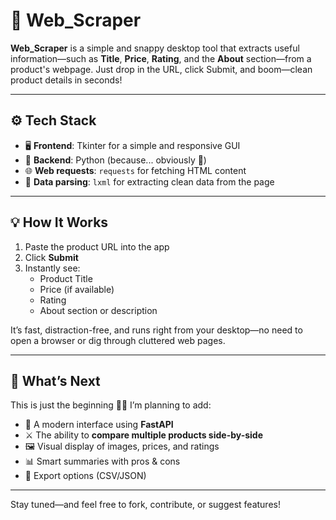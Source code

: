 # 🛒 Web_Scraper

**Web_Scraper** is a simple and snappy desktop tool that extracts useful information—such as **Title**, **Price**, **Rating**, and the **About** section—from a product's webpage. Just drop in the URL, click Submit, and boom—clean product details in seconds!

---

## ⚙️ Tech Stack

- 🖥️ **Frontend**: Tkinter for a simple and responsive GUI  
- 🧠 **Backend**: Python (because... obviously 🐍)  
- 🌐 **Web requests**: `requests` for fetching HTML content  
- 🧹 **Data parsing**: `lxml` for extracting clean data from the page  

---

## 💡 How It Works

1. Paste the product URL into the app  
2. Click **Submit**  
3. Instantly see:  
   - Product Title  
   - Price (if available)  
   - Rating  
   - About section or description  

It’s fast, distraction-free, and runs right from your desktop—no need to open a browser or dig through cluttered web pages.

---

## 🚧 What’s Next

This is just the beginning 👷‍♀️ I’m planning to add:

- 🔁 A modern interface using **FastAPI**
- ⚔️ The ability to **compare multiple products side-by-side**
- 🖼️ Visual display of images, prices, and ratings
- 📊 Smart summaries with pros & cons
- 📁 Export options (CSV/JSON)

---

Stay tuned—and feel free to fork, contribute, or suggest features!




